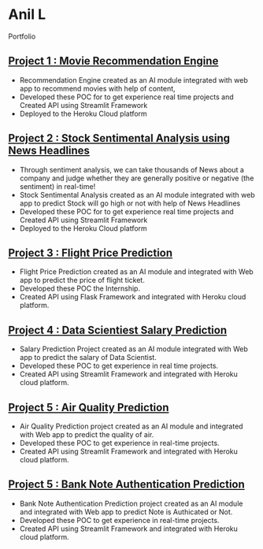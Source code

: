 # Anil L
Portfolio

## [Project 1 : Movie Recommendation Engine](https://github.com/anillava1999/Movie-Recommendation-System.git)
* Recommendation Engine created as an AI module integrated with web app to recommend movies with help of content, 
* Developed these POC for to get experience real time projects and Created API using Streamlit Framework  
* Deployed to the Heroku Cloud platform




## [Project 2 : Stock Sentimental Analysis using News Headlines](https://github.com/anillava1999/Stock-Sentimental-Analysis-Classifier.git)
* Through sentiment analysis, we can take thousands of News about a company and judge whether they are generally positive or negative (the sentiment) in real-time!
* Stock Sentimental Analysis created as an AI module integrated with web app to predict Stock will go high or not with help of News Headlines
* Developed these POC for to get experience real time projects and Created API using Streamlit Framework 
* Deployed to the Heroku Cloud platform

## [Project 3 : Flight Price Prediction](https://github.com/anillava1999/Flight-Price-Prediction-ML.git)
*	Flight Price Prediction created as an AI module and integrated with Web app to predict the price of flight ticket.
*	Developed these POC the Internship.
*	Created API using Flask Framework and integrated with Heroku cloud platform.

## [Project 4 : Data Scientiest Salary Prediction]() 
* Salary Prediction Project created as an AI module integrated with Web app to predict the salary of Data Scientist.
* Developed these POC to get experience in real time projects.
* Created API using Streamlit Framework and integrated with Heroku cloud platform.

## [Project 5 : Air Quality Prediction]()
* Air Quality Prediction project created as an AI module and integrated with Web app to predict the quality of air.
* Developed these POC to get experience in real-time projects.
*	Created API using Streamlit Framework and integrated with Heroku cloud platform.

## [Project 5 : Bank Note Authentication  Prediction](https://github.com/anillava1999/Bank-Note-Authentication-Prediction.git)
* Bank Note Authentication Prediction project created as an AI module and integrated with Web app to predict Note is Authicated or Not.
* Developed these POC to get experience in real-time projects.
*	Created API using Streamlit Framework and integrated with Heroku cloud platform.
